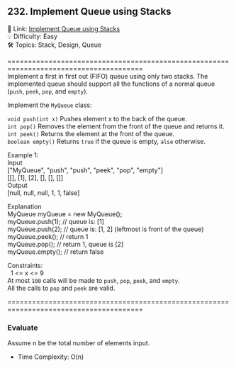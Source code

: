 ## 232. Implement Queue using Stacks
🔗  Link: [Implement Queue using Stacks](https://leetcode.com/problems/implement-queue-using-stacks/description/)<br>
💡 Difficulty: Easy<br>
🛠️ Topics: Stack, Design, Queue<br>

=======================================================================================<br>
Implement a first in first out (FIFO) queue using only two stacks. The implemented queue should support all the functions of a normal queue (`push`, `peek`, `pop`, and `empty`).

Implement the `MyQueue` class:<br>

`void push(int x)` Pushes element x to the back of the queue.<br>
`int pop()` Removes the element from the front of the queue and returns it.<br>
`int peek()` Returns the element at the front of the queue.<br>
`boolean empty()` Returns `true` if the queue is empty, `alse` otherwise.<br>

Example 1:<br>
Input<br>
["MyQueue", "push", "push", "peek", "pop", "empty"]<br>
[[], [1], [2], [], [], []]<br>
Output<br>
[null, null, null, 1, 1, false]<br>

Explanation<br>
MyQueue myQueue = new MyQueue();<br>
myQueue.push(1); // queue is: [1]<br>
myQueue.push(2); // queue is: [1, 2] (leftmost is front of the queue)<br>
myQueue.peek(); // return 1<br>
myQueue.pop(); // return 1, queue is [2]<br>
myQueue.empty(); // return false<br>
 

Constraints:<br>`
`1 <= x <= 9<br>
At most `100` calls will be made to `push`, `pop`, `peek`, and `empty`.<br>
All the calls to `pop` and `peek` are valid.<br>

=======================================================================================<br>
### Evaluate
Assume n be the total number of elements input.

- Time Complexity: O(n)
